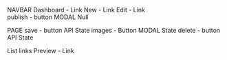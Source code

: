

NAVBAR
Dashboard   - Link
New         - Link 
Edit        - Link      
publish     - button    MODAL   Null


PAGE
save        - button    API     State
images      - Button    MODAL   State
delete      - button    API     State



List links
Preview     - Link